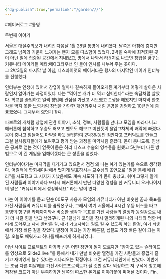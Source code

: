 ```yaml
---
{"dg-publish":true,"permalink":"/garden///"}
---
```


#메이커로그 #통영 

두번째 이야기 

서울은 대설주의보가 내려진 다음날 1월 28일 통영에 내려왔다. 남쪽은 아침에 춥지만 그래도 남쪽의 기운이 느껴지는 왠지 모를 따스함이 있었다. 2박을 숙박에 최적화된 곳이 아닌 일에 집중된 공간에서 지내었고, 방에서 나와서 라운지로 나오면 창업을 꿈꾸는 커뮤니티 메이커들 메타:메이크타우너  인 들이 인사를 나누어 주는 곳이다.  
그 2박3일의 마지막 날 아침, 디스콰이엇의 메이커타운 행사의 마지막인 메이커 인터뷰를 진행했다.

인터뷰는 인생에 있어서 창업이 얼마나 깊숙하게 들어오게된 계기부터 어떻게 살아온 사람인지 알아가는 과정이였다. 나는 "먹어본 개가 더 먹고 싶어한다" 라는 속담처럼 살았다. 학교를 졸업하고 일찍 창업에 관심을 가졌고 시도했고 고생을 해봤지만 마지막 한조각을 먹지 못한 느낌처럼 창업을 간단한 개인외주사 처럼 운영을 경험하고 10년전에 종료했었다. 그때부터 였던거 같다.

파브르의 개처럼 창업에 관한 이야기, 소식, 정보, 사람들을 만나고 모임을 따라다니고 해커톤에 참석하고 우승도 해보고 멘토도 해보고 미친듯이 몰입그차체의 쾌락에 빠졌다. 몸이 충나고 힘들어도 마약을 하듯 몰입하여 2박3일동안 잠안자고 프러덕트를 만들고 그걸 실사용자들에게 보여주고 평가 받는 과정을 마약처럼 즐겼다. 몸이 충나도록. 인생은 공짜로 얻는 것이 없듯이 몸은 허리 디스크 수술의 영수증을 원했고 5년부터 다른 방법으로 이 긴 게임을 임해야겠다는 큰 성흔을 얻었다.

인터뷰이야기는 마지막을 다가가고 있으면서 점점 왜 나는 여기 있는가를 속으로 생각했다. 어릴적에 학회세미나에서 멋지게 발표하시는 교수님의 조언으로 "일을 통해 배워라"를 시도했고 그 시지가 지났음에도 계속 시도하다가 몸이 충났고, 쉬며 그렇게 알게된 사람들과 이야기하다 또다시 해커톤에서 만난 다양한 경험을 한 커뮤니티 오거나이저의 말은 "커뮤니티에서 성장하세요" 라는 말이 였다. 

나는 이 이야기를 듣고 단순 00도구 사용자 모임의 커뮤니티가 아닌 비슷한 꿈과 목표를 가진 사람들의 커뮤니티를 꿈꿔옸구나, 그래서 여기 서울에서 4시간 우등 버스를 타고 통영의 항구앞 카페까지와서 비슷한 생각과 목표를 가진 사람들의 열정과 동질감으로 내가 더 나갈 힘을 받고 싶었구나. 근 1달넘게 코딩을 잠시 멀리하게된 나의 나태와 멍함 버리게 도와주고 다시 올바른 길, 내가 가고자하는 길로 갈 수 있도록 하는 환경, 여기 타운에서 가장 빠른 길을 찾았다. 열정이 이끄는 가장 빠른길, 삽질도 가장 빠른 길이 되는 이길. 오늘도 배워가고 하나를 배포까게 하게되었다. 

이번 사이트 프로젝트의 마지막 신은 어떤 장면이 될지 모르지만 "잠자고 있는 슬라이드를 영상으로 Slide2.live "를 통해서 내가 만날 비슷한 열정을 가진 사람들과 흥겹게 즐기고 재미있게 놀수 있다는 시나리오는 확정이다. 그건 커뮤니티안에서 만났다. 이번에는 조금 다른 피날레를 가진 사이드프로젝트가 될 것만 같다. 외장하드 저 구석에 창고에 저장될 코드가 아닌 부족하지만 남쪽의 따스한 온기로 이야기꽃이 피어날 것이다. Fin.